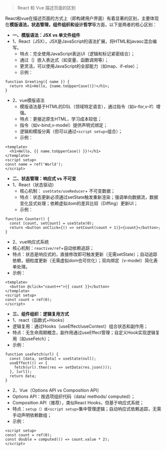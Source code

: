 > React 和 Vue 描述页面的区别

React和vue在描述页面的方式上（即构建用户界面）有着显著的区别，主要体现在**模版语法，状态管理，组件组织和设计哲学**等方面，以下是两者的核心区别：

- **一、模版语法：JSX vs 单文件组件**
- 1、React（JSX），JSX是JavaScript的语法扩展，将HTML和javasc混合编写。
   - 特点：完全使用JavaScript表达UI（逻辑和标记紧密结合）；
   - 通过｛｝嵌入表达式（如变量、函数调用等）；
   - 更灵活，可以使用JavaScript的全部能力（如map、if-else）；
   - 示例：
```
function Greeting({ name }) {
  return <h1>Hello, {name.toUpperCase()}!</h1>;
}
```
- 2、vue模版语法
   - 模版语法基于HTML的DSL（领域特定语言），通过指令（如v-for,v-if）增强。
   - 特点：更接近原生HTML，学习成本较低；
   - 指令（如v-bind,v-model）提供声明式绑定；
   - 逻辑和模版分离（但可以通过```<script setup>```组合）；
   - 示例：
```
<template>
  <h1>Hello, {{ name.toUpperCase() }}!</h1>
</template>
<script setup>
const name = ref('World');
</script>
```

- **二、状态管理：响应式 vs 不可变**
- 1、React（状态驱动）
   - 核心机制： ```useState/useReducer```+ 不可变数据；
   - 特点：状态更新必须通过setState触发重新渲染；强调单向数据流，数据变化显式处理；依赖虚拟dom的差异比较（Diffing）更新UI；
   - 示例：
```
function Counter() {
  const [count, setCount] = useState(0);
  return <button onClick={() => setCount(count + 1)}>{count}</button>;
}
```
- 2、vue响应式系统
- 核心机制：```reactive/ref```+自动依赖追踪；
- 特点：状态是响应式的，直接修改即可触发更新（无需setState）；自动追踪依赖，细粒度更新（无需虚拟dom也可优化）；双向绑定（v-model）简化表单处理。
- 示例：
```
<template>
  <button @click="count++">{{ count }}</button>
</template>
<script setup>
const count = ref(0);
</script>
```

- **三、组件组织：逻辑复用方式**
- 1、react（函数式+Hooks）
- 逻辑复用：通过Hooks（useEffect/useContext）组合状态和副作用；
- 特点：无生命周期概念，副作用通过useEffect管理；自定义Hook实现逻辑复用（如useFetch）；
- 示例：
```
function useFetch(url) {
  const [data, setData] = useState(null);
  useEffect(() => {
    fetch(url).then(res => setData(res.json()));
  }, [url]);
  return data;
}
```

- 2、Vue（Options API vs Composition API）
- Options API：按选项组织代码（data/ methods/ computed）；
- Composition API（推荐），类似React Hooks，但基于响应式系统；
- 特点：```setup（）或<script setup>```集中管理逻辑；自动响应式依赖追踪，无需手动声明依赖数组；
- 示例：
```
<script setup>
const count = ref(0);
const double = computed(() => count.value * 2);
</script>
```










